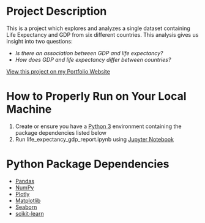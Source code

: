 # Project Description
This is a project which explores and analyzes a single dataset containing Life Expectancy and GDP from six different countries. This analysis gives us insight into two questions:
* _Is there an association between GDP and life expectancy?_
* _How does GDP and life expectancy differ between countries?_

[View this project on my Portfolio Website](https://max-torch.github.io/2021/05/14/GDP.html)

# How to Properly Run on Your Local Machine
1. Create or ensure you have a [Python 3](https://www.python.org/) environment containing the package dependencies listed below
1. Run life_expectancy_gdp_report.ipynb using [Jupyter Notebook](https://jupyter.org/) 

# Python Package Dependencies
* [Pandas](https://pandas.pydata.org/)
* [NumPy](https://numpy.org/)
* [Plotly](https://plotly.com/python/getting-started/)
* [Matplotlib](https://matplotlib.org/)
* [Seaborn](https://seaborn.pydata.org/)
* [scikit-learn](https://scikit-learn.org/stable/install.html)

 
